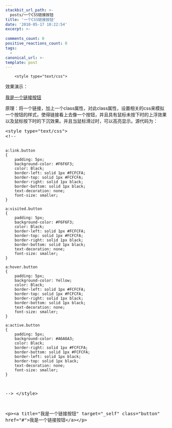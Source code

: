 ```yaml
---
stackbit_url_path: >-
  posts/一个CSS链接按钮
title: '一个CSS链接按钮'
date: '2010-05-17 10:22:54'
excerpt: >-
  
comments_count: 0
positive_reactions_count: 0
tags: 
  - 
canonical_url: >-
template: post
---
```


        <style type="text/css">
<!--
    
    a:link.button
    {
        padding: 5px;
        background-color: #F6F6F3;
        color: Black;
        border-left: solid 1px #FCFCFA;
        border-top: solid 1px #FCFCFA;
        border-right: solid 1px black;
        border-bottom: solid 1px black;
        text-decoration: none;
        font-size: smaller;
    }

    a:visited.button
    {
        padding: 5px;
        background-color: #F6F6F3;
        color: Black;
        border-left: solid 1px #FCFCFA;
        border-top: solid 1px #FCFCFA;
        border-right: solid 1px black;
        border-bottom: solid 1px black;
        text-decoration: none;
        font-size: smaller;
    }
    
    a:hover.button
    {
        padding: 5px;
        background-color: Yellow;
        color: Black;
        border-left: solid 1px #FCFCFA;
        border-top: solid 1px #FCFCFA;
        border-right: solid 1px black;
        border-bottom: solid 1px black;
        text-decoration: none;
        font-size: smaller;
    }
    
    a:active.button
    {
        padding: 5px;
        background-color: #A6A6A3;
        color: Black;
        border-right: solid 1px #FCFCFA;
        border-bottom: solid 1px #FCFCFA;
        border-left: solid 1px black;
        border-top: solid 1px black;
        text-decoration: none;
        font-size: smaller;
    }
-->
</style>
<p>效果演示：</p>
<p><a title="我是一个链接按钮" target="_self" class="button" href="#">我是一个链接按钮</a></p>
<p>原理：将一个链接，加上一个class属性，对此class属性，设置相关的css来模拟一个按钮的样式，使得链接看上去像一个按钮，并且具有鼠标未按下时的上浮效果以及鼠标按下时的下沉效果。并且当鼠标滑过时，可以高亮显示。源代码为：</p>
<pre class="brush: css">&lt;style type="text/css"&gt;
&lt;!--
    
    a:link.button
    {
        padding: 5px;
        background-color: #F6F6F3;
        color: Black;
        border-left: solid 1px #FCFCFA;
        border-top: solid 1px #FCFCFA;
        border-right: solid 1px black;
        border-bottom: solid 1px black;
        text-decoration: none;
        font-size: smaller;
    }

    a:visited.button
    {
        padding: 5px;
        background-color: #F6F6F3;
        color: Black;
        border-left: solid 1px #FCFCFA;
        border-top: solid 1px #FCFCFA;
        border-right: solid 1px black;
        border-bottom: solid 1px black;
        text-decoration: none;
        font-size: smaller;
    }
    
    a:hover.button
    {
        padding: 5px;
        background-color: Yellow;
        color: Black;
        border-left: solid 1px #FCFCFA;
        border-top: solid 1px #FCFCFA;
        border-right: solid 1px black;
        border-bottom: solid 1px black;
        text-decoration: none;
        font-size: smaller;
    }
    
    a:active.button
    {
        padding: 5px;
        background-color: #A6A6A3;
        color: Black;
        border-right: solid 1px #FCFCFA;
        border-bottom: solid 1px #FCFCFA;
        border-left: solid 1px black;
        border-top: solid 1px black;
        text-decoration: none;
        font-size: smaller;
    }
--&gt;
&lt;/style&gt;

&lt;p&gt;&lt;a title="我是一个链接按钮" target="_self" class="button" href="#"&gt;我是一个链接按钮&lt;/a&gt;&lt;/p&gt;
</pre>
      